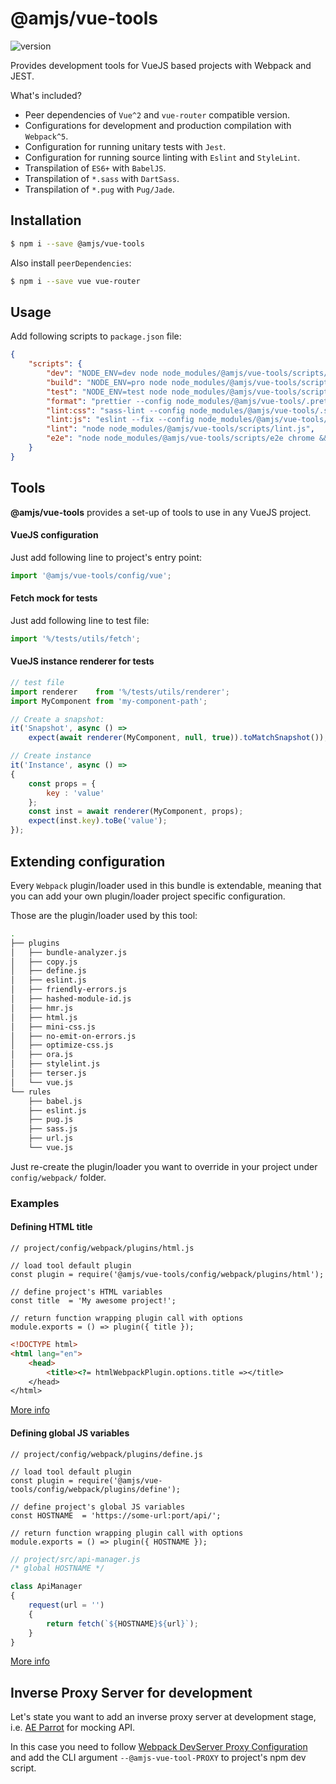 # @amjs/vue-tools

![version](https://img.shields.io/npm/v/@amjs/vue-tools?style=flat-square)

Provides development tools for VueJS based projects with Webpack and JEST.

What's included?

- Peer dependencies of `Vue^2` and `vue-router` compatible version.
- Configurations for development and production compilation with `Webpack^5`.
- Configuration for running unitary tests with `Jest`.
- Configuration for running source linting with `Eslint` and `StyleLint`.
- Transpilation of `ES6+` with `BabelJS`.
- Transpilation of `*.sass` with `DartSass`.
- Transpilation of `*.pug` with `Pug/Jade`.

## Installation

```bash
$ npm i --save @amjs/vue-tools
```

Also install `peerDependencies`:

```bash
$ npm i --save vue vue-router
```

## Usage

Add following scripts to `package.json` file:

```json
{
    "scripts": {
        "dev": "NODE_ENV=dev node node_modules/@amjs/vue-tools/scripts/serve.js",
        "build": "NODE_ENV=pro node node_modules/@amjs/vue-tools/scripts/build.js",
        "test": "NODE_ENV=test node node_modules/@amjs/vue-tools/scripts/test.js",
        "format": "prettier --config node_modules/@amjs/vue-tools/.prettierrc --write 'src/**/*.js'",
        "lint:css": "sass-lint --config node_modules/@amjs/vue-tools/.sass-lint.yml -v",
        "lint:js": "eslint --fix --config node_modules/@amjs/vue-tools/.eslintrc.yml --ext .js src tests",
        "lint": "node node_modules/@amjs/vue-tools/scripts/lint.js",
        "e2e": "node node_modules/@amjs/vue-tools/scripts/e2e chrome && node node_modules/.bin/nightwatch"
    }
}
```

## Tools

**@amjs/vue-tools** provides a set-up of tools to use in any VueJS project.

#### VueJS configuration

Just add following line to project's entry point:

```javascript
import '@amjs/vue-tools/config/vue';
```

#### Fetch mock for tests

Just add following line to test file:

```javascript
import '%/tests/utils/fetch';
```

#### VueJS instance renderer for tests

```javascript
// test file
import renderer    from '%/tests/utils/renderer';
import MyComponent from 'my-component-path';

// Create a snapshot:
it('Snapshot', async () =>
    expect(await renderer(MyComponent, null, true)).toMatchSnapshot());

// Create instance
it('Instance', async () =>
{
    const props = {
        key : 'value'
    };
    const inst = await renderer(MyComponent, props);
    expect(inst.key).toBe('value');
});
```

## Extending configuration

Every `Webpack` plugin/loader used in this bundle is extendable, meaning that you can add your own plugin/loader
project specific configuration.

Those are the plugin/loader used by this tool:

```bash
.
├── plugins
│   ├── bundle-analyzer.js
│   ├── copy.js
│   ├── define.js
│   ├── eslint.js
│   ├── friendly-errors.js
│   ├── hashed-module-id.js
│   ├── hmr.js
│   ├── html.js
│   ├── mini-css.js
│   ├── no-emit-on-errors.js
│   ├── optimize-css.js
│   ├── ora.js
│   ├── stylelint.js
│   ├── terser.js
│   └── vue.js
└── rules
    ├── babel.js
    ├── eslint.js
    ├── pug.js
    ├── sass.js
    ├── url.js
    └── vue.js
```

Just re-create the plugin/loader you want to override in your project under `config/webpack/` folder.

### Examples

#### Defining HTML title

```javacript
// project/config/webpack/plugins/html.js

// load tool default plugin
const plugin = require('@amjs/vue-tools/config/webpack/plugins/html');

// define project's HTML variables
const title  = 'My awesome project!';

// return function wrapping plugin call with options
module.exports = () => plugin({ title });
```

```html
<!DOCTYPE html>
<html lang="en">
    <head>
        <title><?= htmlWebpackPlugin.options.title =></title>
    </head>
</html>
```

[More info](https://webpack.js.org/plugins/html-webpack-plugin/)

#### Defining global JS variables

```javacript
// project/config/webpack/plugins/define.js

// load tool default plugin
const plugin = require('@amjs/vue-tools/config/webpack/plugins/define');

// define project's global JS variables
const HOSTNAME  = 'https://some-url:port/api/';

// return function wrapping plugin call with options
module.exports = () => plugin({ HOSTNAME });
```

```javascript
// project/src/api-manager.js
/* global HOSTNAME */

class ApiManager
{
    request(url = '')
    {
        return fetch(`${HOSTNAME}${url}`);
    }
}
```

[More info](https://webpack.js.org/plugins/define-plugin/)

## Inverse Proxy Server for development

Let's state you want to add an inverse proxy server at development stage,
i.e. [AE Parrot](https://github.com/americanexpress/parrot) for mocking API.

In this case you need to follow [Webpack DevServer Proxy Configuration](https://webpack.js.org/configuration/dev-server/#devserverproxy)
and add the CLI argument `--@amjs-vue-tool-PROXY` to project's npm dev script.
